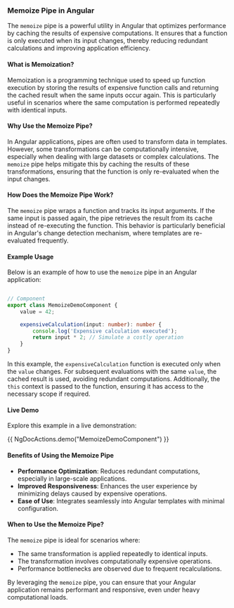 
### Memoize Pipe in Angular

The `memoize` pipe is a powerful utility in Angular that optimizes performance by caching the results of expensive computations. It ensures that a function is only executed when its input changes, thereby reducing redundant calculations and improving application efficiency.

#### What is Memoization?

Memoization is a programming technique used to speed up function execution by storing the results of expensive function calls and returning the cached result when the same inputs occur again. This is particularly useful in scenarios where the same computation is performed repeatedly with identical inputs.

#### Why Use the Memoize Pipe?

In Angular applications, pipes are often used to transform data in templates. However, some transformations can be computationally intensive, especially when dealing with large datasets or complex calculations. The `memoize` pipe helps mitigate this by caching the results of these transformations, ensuring that the function is only re-evaluated when the input changes.

#### How Does the Memoize Pipe Work?

The `memoize` pipe wraps a function and tracks its input arguments. If the same input is passed again, the pipe retrieves the result from its cache instead of re-executing the function. This behavior is particularly beneficial in Angular's change detection mechanism, where templates are re-evaluated frequently.

#### Example Usage

Below is an example of how to use the `memoize` pipe in an Angular application:

```html name="component.html" file="./demo/memoize-demo/snippets.html" 

```



```typescript name="component.ts"
// Component
export class MemoizeDemoComponent {
    value = 42;

    expensiveCalculation(input: number): number {
        console.log('Expensive calculation executed');
        return input * 2; // Simulate a costly operation
    }
}
```

In this example, the `expensiveCalculation` function is executed only when the `value` changes. For subsequent evaluations with the same `value`, the cached result is used, avoiding redundant computations. Additionally, the `this` context is passed to the function, ensuring it has access to the necessary scope if required.

#### Live Demo

Explore this example in a live demonstration:

{{ NgDocActions.demo("MemoizeDemoComponent") }}

#### Benefits of Using the Memoize Pipe

- **Performance Optimization**: Reduces redundant computations, especially in large-scale applications.
- **Improved Responsiveness**: Enhances the user experience by minimizing delays caused by expensive operations.
- **Ease of Use**: Integrates seamlessly into Angular templates with minimal configuration.

#### When to Use the Memoize Pipe?

The `memoize` pipe is ideal for scenarios where:

- The same transformation is applied repeatedly to identical inputs.
- The transformation involves computationally expensive operations.
- Performance bottlenecks are observed due to frequent recalculations.

By leveraging the `memoize` pipe, you can ensure that your Angular application remains performant and responsive, even under heavy computational loads.

